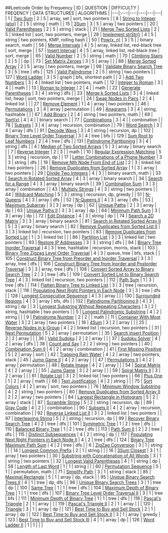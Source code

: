 ##Leetcode Order by Frequency
| ID | QUESTION | DIFFICULTY | FREQENCY | DATA STRUCTURES | ALGORITHMS |
|---|:---:|---:|---:|---|---|
| 1 | [Two Sum](/Leetcode/Array/2sum.py) | 2 | 5 | array, set | sort, two pointers |
| 8 | [String to Integer (atoi)](./Leetcode/String_to_Integer_atoi.py) | 2 | 5 | string | math |
| 15 | [3Sum](./Leetcode/3Sum.py) | 3 | 5 | array | two pointers |
| 20 | [Valid Parentheses](./Leetcode/Valid_Parentheses.py) | 2 | 5 | string | stack |
| 21 | [Merge Two Sorted Lists](./Leetcode/Merge_Two_Sorted_Lists.py) | 2 | 5 | linked list | sort, two pointers, merge |
| 28 | [Implement strStr()](./Leetcode/Implement_strStr.py) | 4 | 5 | string | two pointers, KMP, rolling hash |
| 50 | [Pow(x, n)](./Leetcode/Powx-n.py) | 3 | 5 |  | binary search, math |
| 56 | [Merge Intervals](./Leetcode/Merge_Intervals.py) | 4 | 5 | array, linked list, red-black tree | sort, merge |
| 57 | [Insert Interval](./Leetcode/Insert_Interval.py) | 4 | 5 | array, linked list, red-black tree | sort, merge |
| 65 | [Valid Number](./Leetcode/Valid_Number.py) | 2 | 5 | string | math |
| 70 | [Climbing Stairs](./Leetcode/Climbing_Stairs.py) | 2 | 5 |  | dp |
| 73 | [Set Matrix Zeroes](./Leetcode/Set_Matrix_Zeroes.py) | 3 | 5 | array |  |
| 88 | [Merge Sorted Array](./Leetcode/Merge_Sorted_Array.py) | 2 | 5 | array | two pointers, merge |
| 98 | [Validate Binary Search Tree](./Leetcode/Validate_Binary_Search_Tree.py) | 3 | 5 | tree | dfs |
| 125 | [Valid Palindrome](./Leetcode/Valid_Palindrome.py) | 2 | 5 | string | two pointers |
| 127 | [Word Ladder](./Leetcode/Word_Ladder.py) | 3 | 5 | graph | bfs, shortest path |
| 2 | [Add Two Numbers](./Leetcode/Add_Two_Numbers.py) | 3 | 4 | linked list | two pointers, math |
| 12 | [Integer to Roman](./Leetcode/Integer_to_Roman.py) | 3 | 4 |  | math |
| 13 | [Roman to Integer](./Leetcode/Roman_to_Integer.py) | 2 | 4 |  | math |
| 22 | [Generate Parentheses](./Leetcode/Generate_Parentheses.py) | 3 | 4 | string | dfs |
| 23 | [Merge k Sorted Lists](./Leetcode/Merge_k_Sorted_Lists.py) | 3 | 4 | linked list, heap | sort, two pointers, merge |
| 24 | [Swap Nodes in Pairs](./Leetcode/Swap_Nodes_in_Pairs.py) | 2 | 4 | linked list |  |
| 27 | [Remove Element](./Leetcode/Remove_Element.py) | 1 | 4 | array | two pointers |
| 46 | [Permutations](./Leetcode/Permutations.py) | 3 | 4 | array | permutation |
| 49 | [Anagrams](./Leetcode/Anagrams.py) | 3 | 4 | string, hashtable |  |
| 67 | [Add Binary](./Leetcode/Add_Binary.py) | 2 | 4 | string | two pointers, math |
| 69 | [Sqrt(x)](./Leetcode/Sqrtx.py) | 4 | 4 |  | binary search |
| 77 | [Combinations](./Leetcode/Combinations.py) | 3 | 4 |  | combination |
| 78 | [Subsets](./Leetcode/Subsets.py) | 3 | 4 | array | recursion, combination |
| 79 | [Word Search](./Leetcode/Word_Search.py) | 3 | 4 | array | dfs |
| 91 | [Decode Ways](./Leetcode/Decode_Ways.py) | 3 | 4 | string | recursion, dp |
| 102 | [Binary Tree Level Order Traversal](./Leetcode/Binary_Tree_Level_Order_Traversal.py) | 3 | 4 | tree | bfs |
| 129 | [Sum Root to Leaf Numbers](./Leetcode/Sum_Root_to_Leaf_Numbers.py) | 2 | 4 | tree | dfs |
| 131 | [Palindrome Partitioning](./Leetcode/Palindrome_Partitioning.py) | 3 | 4 | string | dfs |
| 4 | [Median of Two Sorted Arrays](./Leetcode/Median_of_Two_Sorted_Arrays.py) | 5 | 3 | array | binary search |
| 7 | [Reverse Integer](./Leetcode/Reverse_Integer.py) | 2 | 3 |  | math |
| 10 | [Regular Expression Matching](./Leetcode/Regular_Expression_Matching.py) | 5 | 3 | string | recursion, dp |
| 17 | [Letter Combinations of a Phone Number](./Leetcode/Letter_Combinations_of_a_Phone_Number.py) | 3 | 3 | string | dfs |
| 19 | [Remove Nth Node From End of List](./Leetcode/Remove_Nth_Node_From_End_of_List.py) | 2 | 3 | linked list | two pointers |
| 26 | [Remove Duplicates from Sorted Array](./Leetcode/Remove_Duplicates_from_Sorted_Array.py) | 1 | 3 | array | two pointers |
| 29 | [Divide Two Integers](./Leetcode/Divide_Two_Integers.py) | 4 | 3 |  | binary search, math |
| 33 | [Search in Rotated Sorted Array](./Leetcode/Search_in_Rotated_Sorted_Array.py) | 4 | 3 | array | binary search |
| 34 | [Search for a Range](./Leetcode/Search_for_a_Range.py) | 4 | 3 | array | binary search |
| 39 | [Combination Sum](./Leetcode/Combination_Sum.py) | 3 | 3 | array | combination |
| 43 | [Multiply Strings](./Leetcode/Multiply_Strings.py) | 4 | 3 | string | two pointers |
| 44 | [Wildcard Matching](./Leetcode/Wildcard_Matching.py) | 5 | 3 | string | recursion, dp, greedy |
| 51 | [N-Queens](./Leetcode/N-Queens.py) | 4 | 3 | array | dfs |
| 52 | [N-Queens II](./Leetcode/N-Queens_II.py) | 4 | 3 | array | dfs |
| 53 | [Maximum Subarray](./Leetcode/Maximum_Subarray.py) | 3 | 3 | array | dp |
| 62 | [Unique Paths](./Leetcode/Unique_Paths.py) | 2 | 3 | array | dp |
| 63 | [Unique Paths II](./Leetcode/Unique_Paths_II.py) | 3 | 3 | array | dp |
| 64 | [Minimum Path Sum](./Leetcode/Minimum_Path_Sum.py) | 3 | 3 | array | dp |
| 72 | [Edit Distance](./Leetcode/Edit_Distance.py) | 4 | 3 | string | dp |
| 74 | [Search a 2D Matrix](./Interviews/Search_a_2D_Matrix.py) | 3 | 3 | array | binary search |
| 81 | [Search in Rotated Sorted Array II](./Leetcode/Search_in_Rotated_Sorted_Array_II.py) | 5 | 3 | array | binary search |
| 82 | [Remove Duplicates from Sorted List II](./Leetcode/Remove_Duplicates_from_Sorted_List_II.py) | 3 | 3 | linked list | recursion, two pointers |
| 83 | [Remove Duplicates from Sorted List](./Leetcode/Remove_Duplicates_from_Sorted_List.py) | 1 | 3 | linked list |  |
| 86 | [Partition List](./Leetcode/Partition_List.py) | 3 | 3 | linked list | two pointers |
| 93 | [Restore IP Addresses](./Leetcode/Restore_IP_Addresses.py) | 3 | 3 | string | dfs |
| 94 | [Binary Tree Inorder Traversal](./Leetcode/Binary_Tree_Inorder_Traversal.py) | 4 | 3 | tree, hashtable | recursion, morris, stack |
| 103 | [Binary Tree Zigzag Level Order Traversal](./Leetcode/Binary_Tree_Zigzag_Level_Order_Traversal.py) | 4 | 3 | queue, tree | bfs, stack |
| 105 | [Construct Binary Tree from Preorder and Inorder Traversal](./Leetcode/Construct_Binary_Tree_from_Preorder_and_Inorder_Traversal.py) | 3 | 3 | array, tree | dfs |
| 106 | [Construct Binary Tree from Inorder and Postorder Traversal](./Leetcode/Construct_Binary_Tree_from_Inorder_and_Postorder_Traversal.py) | 3 | 3 | array, tree | dfs |
| 108 | [Convert Sorted Array to Binary Search Tree](./Leetcode/Convert_Sorted_Array_to_Binary_Search_Tree.py) | 2 | 3 | tree | dfs |
| 109 | [Convert Sorted List to Binary Search Tree](./Leetcode/Convert_Sorted_List_to_Binary_Search_Tree.py) | 4 | 3 | linked list | recursion, two pointers |
| 112 | [Path Sum](./Leetcode/Path_Sum.py) | 1 | 3 | tree | dfs |
| 114 | [Flatten Binary Tree to Linked List](./Leetcode/Flatten_Binary_Tree_to_Linked_List.py) | 3 | 3 | tree | recursion, stack |
| 116 | [Populating Next Right Pointers in Each Node](./Leetcode/Populating_Next_Right_Pointers_in_Each_Node.py) | 3 | 3 | tree | dfs |
| 128 | [Longest Consecutive Sequence](./Leetcode/Longest_Consecutive_Sequence.py) | 4 | 3 | array |  |
| 130 | [Surrounded Regions](./Leetcode/Surrounded_Regions.py) | 4 | 3 | array | bfs, dfs |
| 132 | [Palindrome Partitioning II](./Leetcode/Palindrome_Partitioning_II.py) | 4 | 3 | string | dp |
| 3 | [Longest Substring Without Repeating Characters](./Leetcode/Longest_Substring_Without_Repeating_Characters.py) | 3 | 2 | string, hashtable | two pointers |
| 5 | [Longest Palindromic Substring](./Leetcode/Longest_Palindromic_Substring.py) | 4 | 2 | string |  |
| 9 | [Palindrome Number](./Leetcode/Palindrome_Number.py) | 2 | 2 |  | math |
| 11 | [Container With Most Water](./Leetcode/Container_With_Most_Water.py) | 3 | 2 | array | two pointers |
| 18 | [4Sum](./Leetcode/4Sum.py) | 3 | 2 | array |  |
| 25 | [Reverse Nodes in k-Group](./Leetcode/Reverse_Nodes_in_k-Group.py) | 4 | 2 | linked list | recursion, two pointers |
| 31 | [Next Permutation](./Leetcode/Next_Permutation.py) | 5 | 2 | array | permutation |
| 35 | [Search Insert Position](./Leetcode/Search_Insert_Position.py) | 2 | 2 | array |  |
| 36 | [Valid Sudoku](./Leetcode/Valid_Sudoku.py) | 2 | 2 | array |  |
| 37 | [Sudoku Solver](./Leetcode/Sudoku_Solver.py) | 4 | 2 | array | dfs |
| 38 | [Count and Say](./Leetcode/Count_and_Say.py) | 2 | 2 | string | two pointers |
| 40 | [Combination Sum II](./Leetcode/Combination_Sum_II.py) | 4 | 2 | array | combination |
| 41 | [First Missing Positive](./Leetcode/First_Missing_Positive.py) | 5 | 2 | array | sort |
| 42 | [Trapping Rain Water](./Leetcode/Trapping_Rain_Water.py) | 4 | 2 | array | two pointers, stack |
| 45 | [Jump Game II](./Leetcode/Jump_Game_II.py) | 4 | 2 | array |  |
| 47 | [Permutations II](./Leetcode/Permutations_II.py) | 4 | 2 | array | permutation |
| 48 | [Rotate Image](./Leetcode/Rotate_Image.py) | 4 | 2 | array |  |
| 54 | [Spiral Matrix](./Leetcode/Spiral_Matrix.py) | 4 | 2 | array |  |
| 55 | [Jump Game](./Leetcode/Jump_Game.py) | 3 | 2 | array |  |
| 59 | [Spiral Matrix II](./Leetcode/Spiral_Matrix_II.py) | 3 | 2 | array |  |
| 61 | [Rotate List](./Leetcode/Rotate_List.py) | 3 | 2 | linked list | two pointers |
| 66 | [Plus One](./Leetcode/Plus_One.py) | 1 | 2 | array | math |
| 68 | [Text Justification](./Leetcode/Text_Justification.py) | 4 | 2 | string |  |
| 75 | [Sort Colors](./Leetcode/Sort_Colors.py) | 4 | 2 | array | sort, two pointers |
| 76 | [Minimum Window Substring](./Leetcode/Minimum_Window_Substring.py) | 4 | 2 | string | two pointers |
| 80 | [Remove Duplicates from Sorted Array II](./Leetcode/Remove_Duplicates_from_Sorted_Array_II.py) | 2 | 2 | array | two pointers |
| 84 | [Largest Rectangle in Histogram](./Leetcode/Largest_Rectangle_in_Histogram.py) | 5 | 2 | array | stack |
| 87 | [Scramble String](./Leetcode/Scramble_String.py) | 5 | 2 | string | recursion, dp |
| 89 | [Gray Code](./Leetcode/Gray_Code.py) | 4 | 2 |  | combination |
| 90 | [Subsets II](./Leetcode/Subsets_II.py) | 4 | 2 | array | recursion, combination |
| 92 | [Reverse Linked List II](./Leetcode/Reverse_Linked_List_II.py) | 3 | 2 | linked list | two pointers |
| 97 | [Interleaving String](./Leetcode/Interleaving_String.py) | 5 | 2 | string | recursion, dp |
| 99 | [Recover Binary Search Tree](./Leetcode/Recover_Binary_Search_Tree.py) | 4 | 2 | tree | dfs |
| 101 | [Symmetric Tree](./Leetcode/Symmetric_Tree.py) | 1 | 2 | tree | dfs |
| 110 | [Balanced Binary Tree](./Leetcode/Balanced_Binary_Tree.py) | 1 | 2 | tree | dfs |
| 113 | [Path Sum II](./Leetcode/Path_Sum_II.py) | 2 | 2 | tree | dfs |
| 115 | [Distinct Subsequences](./Leetcode/Distinct_Subsequences.py) | 4 | 2 | string | dp |
| 117 | [Populating Next Right Pointers in Each Node II](./Leetcode/Populating_Next_Right_Pointers_in_Each_Node_II.py) | 4 | 2 | tree | dfs |
| 124 | [Binary Tree Maximum Path Sum](./Leetcode/Binary_Tree_Maximum_Path_Sum.py) | 4 | 2 | tree | dfs |
| 6 | [ZigZag Conversion](./Leetcode/ZigZag_Conversion.py) | 3 | 1 | string |  |
| 14 | [Longest Common Prefix](./Leetcode/Longest_Common_Prefix.py) | 2 | 1 | string |  |
| 16 | [3Sum Closest](./Leetcode/3Sum_Closest.py) | 3 | 1 | array | two pointers |
| 30 | [Substring with Concatenation of All Words](./Leetcode/Substring_with_Concatenation_of_All_Words.py) | 3 | 1 | string | two pointers |
| 32 | [Longest Valid Parentheses](./Leetcode/Longest_Valid_Parentheses.py) | 4 | 1 | string | dp |
| 58 | [Length of Last Word](./Leetcode/Length_of_Last_Word.py) | 1 | 1 | string |  |
| 60 | [Permutation Sequence](./Leetcode/Permutation_Sequence.py) | 5 | 1 |  | permutation, math |
| 71 | [Simplify Path](./Leetcode/Simplify_Path.py) | 3 | 1 | string | stack |
| 85 | [Maximal Rectangle](./Leetcode/Maximal_Rectangle.py) | 5 | 1 | array | dp, stack |
| 95 | [Unique Binary Search Trees II](./Leetcode/Unique_Binary_Search_Trees_II.py) | 4 | 1 | tree | dp, dfs |
| 96 | [Unique Binary Search Trees](./Leetcode/Unique_Binary_Search_Trees.py) | 3 | 1 | tree | dp |
| 100 | [Same Tree](./Leetcode/Same_Tree.py) | 1 | 1 | tree | dfs |
| 104 | [Maximum Depth of Binary Tree](./Leetcode/Maximum_Depth_of_Binary_Tree.py) | 1 | 1 | tree | dfs |
| 107 | [Binary Tree Level Order Traversal II](./Leetcode/Binary_Tree_Level_Order_Traversal_II.py) | 3 | 1 | tree | bfs |
| 111 | [Minimum Depth of Binary Tree](./Leetcode/Minimum_Depth_of_Binary_Tree.py) | 1 | 1 | tree | dfs |
| 118 | [Pascal's Triangle](./Leetcode/Pascals_Triangle.py) | 2 | 1 | array |  |
| 119 | [Pascal's Triangle II](./Leetcode/Pascals_Triangle_II.py) | 2 | 1 | array |  |
| 120 | [Triangle](./Leetcode/Triangle.py) | 3 | 1 | array | dp |
| 121 | [Best Time to Buy and Sell Stock](./Leetcode/Best_Time_to_Buy_and_Sell_Stock.py) | 2 | 1 | array | dp |
| 122 | [Best Time to Buy and Sell Stock II](./Leetcode/Best_Time_to_Buy_and_Sell_Stock_II.py) | 3 | 1 | array | greedy |
| 123 | [Best Time to Buy and Sell Stock III](./Leetcode/Best_Time_to_Buy_and_Sell_Stock_III.py) | 4 | 1 | array | dp |
| 126 | [Word Ladder II](./Leetcode/Word_Ladder_II.py) | 1 | 1 |  |  |
